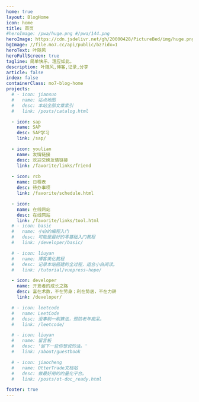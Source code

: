 ```yaml
---
home: true
layout: BlogHome
icon: home
title: 首页
#heroImage: /pwa/huge.png #/pwa/144.png
heroImage: https://cdn.jsdelivr.net/gh/20000428/PictureBed/img/huge.png
bgImage: //file.mo7.cc/api/public/bz?idx=1
heroText: 叶随风
heroFullScreen: true
tagline: 简单快乐，理应如此。
description: 叶随风,博客,记录,分享
article: false
index: false
containerClass: mo7-blog-home
projects:
  # - icon: jiansuo
  #   name: 站点地图
  #   desc: 本站全部文章索引
  #   link: /posts/catalog.html

  - icon: sap
    name: SAP
    desc: SAP学习
    link: /sap/

  - icon: youlian
    name: 友情链接
    desc: 欢迎交换友情链接
    link: /favorite/links/friend
  
  - icon: rcb
    name: 日程表
    desc: 待办事项
    link: /favorite/schedule.html

  - icon: 
    name: 在线网站
    desc: 在线网站
    link: /favorite/links/tool.html
  # - icon: basic
  #   name: 小白的编程入门
  #   desc: 可能是最好的零基础入门教程
  #   link: /developer/basic/

  # - icon: liuyan
  #   name: 博客美化教程
  #   desc: 记录本站搭建的全过程，适合小白阅读。
  #   link: /tutorial/vuepress-hope/

  - icon: developer
    name: 开发者的成长之路
    desc: 富在术数，不在劳身；利在势居，不在力耕
    link: /developer/

  # - icon: leetcode
  #   name: LeetCode
  #   desc: 没事刷一刷算法，预防老年痴呆。
  #   link: /leetcode/

  # - icon: liuyan
  #   name: 留言板
  #   desc: '留下一些你想说的话。'
  #   link: /about/guestbook

  # - icon: jiaocheng
  #   name: OtterTrade文档站
  #   desc: 做最好用的的量化平台。
  #   link: /posts/ot-doc_ready.html

footer: true
---
```

